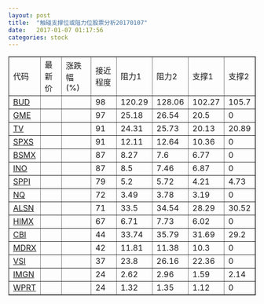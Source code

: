 ```yaml
---
layout: post
title:  "触碰支撑位或阻力位股票分析20170107"
date:   2017-01-07 01:17:56
categories: stock
---
```

<script type="text/javascript">
var stockList = []
stockList.push('gb_bud');
stockList.push('gb_gme');
stockList.push('gb_tv');
stockList.push('gb_spxs');
stockList.push('gb_bsmx');
stockList.push('gb_ino');
stockList.push('gb_sppi');
stockList.push('gb_nq');
stockList.push('gb_alsn');
stockList.push('gb_himx');
stockList.push('gb_cbi');
stockList.push('gb_mdrx');
stockList.push('gb_vsi');
stockList.push('gb_imgn');
stockList.push('gb_wprt');
</script>
<table border="1">
 <tr>
 <td>代码</td>
 <td>最新价</td>
 <td>涨跌幅(%)</td>
 <td>接近程度</td>
 <td>阻力1</td>
 <td>阻力2</td>
 <td>支撑1</td>
 <td>支撑2</td>
</tr>
  <tr id="bud" class="green">
  <td><a href="http://stock.finance.sina.com.cn/usstock/quotes/BUD.html" target="_blank">BUD</a></td><td></td><td></td><td>98</td><td>120.29</td><td>128.06</td><td>102.27</td><td>105.7</td></tr>
  <tr id="gme" class="red">
  <td><a href="http://stock.finance.sina.com.cn/usstock/quotes/GME.html" target="_blank">GME</a></td><td></td><td></td><td>97</td><td>25.18</td><td>26.54</td><td>20.5</td><td>0</td></tr>
  <tr id="tv" class="green">
  <td><a href="http://stock.finance.sina.com.cn/usstock/quotes/TV.html" target="_blank">TV</a></td><td></td><td></td><td>91</td><td>24.31</td><td>25.73</td><td>20.13</td><td>20.89</td></tr>
  <tr id="spxs" class="green">
  <td><a href="http://stock.finance.sina.com.cn/usstock/quotes/SPXS.html" target="_blank">SPXS</a></td><td></td><td></td><td>91</td><td>12.11</td><td>12.64</td><td>10.36</td><td>0</td></tr>
  <tr id="bsmx" class="red">
  <td><a href="http://stock.finance.sina.com.cn/usstock/quotes/BSMX.html" target="_blank">BSMX</a></td><td></td><td></td><td>87</td><td>8.27</td><td>7.6</td><td>6.77</td><td>0</td></tr>
  <tr id="ino" class="red">
  <td><a href="http://stock.finance.sina.com.cn/usstock/quotes/INO.html" target="_blank">INO</a></td><td></td><td></td><td>87</td><td>8.5</td><td>7.46</td><td>6.87</td><td>0</td></tr>
  <tr id="sppi" class="green">
  <td><a href="http://stock.finance.sina.com.cn/usstock/quotes/SPPI.html" target="_blank">SPPI</a></td><td></td><td></td><td>79</td><td>5.2</td><td>5.72</td><td>4.21</td><td>4.73</td></tr>
  <tr id="nq" class="red">
  <td><a href="http://stock.finance.sina.com.cn/usstock/quotes/NQ.html" target="_blank">NQ</a></td><td></td><td></td><td>72</td><td>3.49</td><td>3.78</td><td>3.19</td><td>0</td></tr>
  <tr id="alsn" class="red">
  <td><a href="http://stock.finance.sina.com.cn/usstock/quotes/ALSN.html" target="_blank">ALSN</a></td><td></td><td></td><td>71</td><td>33.5</td><td>34.54</td><td>28.29</td><td>30.52</td></tr>
  <tr id="himx" class="green">
  <td><a href="http://stock.finance.sina.com.cn/usstock/quotes/HIMX.html" target="_blank">HIMX</a></td><td></td><td></td><td>67</td><td>6.71</td><td>7.73</td><td>6.02</td><td>0</td></tr>
  <tr id="cbi" class="red">
  <td><a href="http://stock.finance.sina.com.cn/usstock/quotes/CBI.html" target="_blank">CBI</a></td><td></td><td></td><td>44</td><td>33.74</td><td>35.79</td><td>31.69</td><td>29.2</td></tr>
  <tr id="mdrx" class="green">
  <td><a href="http://stock.finance.sina.com.cn/usstock/quotes/MDRX.html" target="_blank">MDRX</a></td><td></td><td></td><td>42</td><td>11.81</td><td>11.38</td><td>10.3</td><td>0</td></tr>
  <tr id="vsi" class="red">
  <td><a href="http://stock.finance.sina.com.cn/usstock/quotes/VSI.html" target="_blank">VSI</a></td><td></td><td></td><td>37</td><td>23.8</td><td>26.16</td><td>22.36</td><td>0</td></tr>
  <tr id="imgn" class="red">
  <td><a href="http://stock.finance.sina.com.cn/usstock/quotes/IMGN.html" target="_blank">IMGN</a></td><td></td><td></td><td>24</td><td>2.62</td><td>2.96</td><td>1.59</td><td>2.14</td></tr>
  <tr id="wprt" class="red">
  <td><a href="http://stock.finance.sina.com.cn/usstock/quotes/WPRT.html" target="_blank">WPRT</a></td><td></td><td></td><td>24</td><td>1.32</td><td>1.35</td><td>1.12</td><td>0</td></tr>
</table>
